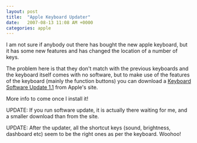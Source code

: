 ```yaml
---
layout: post
title:  "Apple Keyboard Updater"
date:   2007-08-13 11:08 AM +0000
categories: apple
---
```

I am not sure if anybody out there has bought the new apple keyboard, but it has some new features and has changed the location of a number of keys. 

The problem here is that they don't match with the previous keyboards and the keyboard itself comes with no software, but to make use of the features of the keyboard (mainly the function buttons) you can download a <a href="http://www.apple.com/support/downloads/keyboardsoftwareupdate11.html">Keyboard Software Update 1.1</a> from Apple's site.

More info to come once I install it!

UPDATE: If you run software update, it is actually there waiting for me, and a smaller download than from the site.

UPDATE: After the updater, all the shortcut keys (sound, brightness, dashboard etc) seem to be the right ones as per the keyboard. Woohoo!